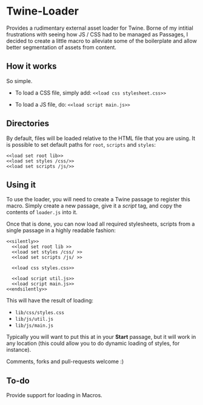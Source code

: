 Twine-Loader
============

Provides a rudimentary external asset loader for Twine. Borne of my intitial frustrations with seeing how JS / CSS
had to be managed as Passages, I decided to create a little macro to alleviate some of the boilerplate and allow better
segmentation of assets from content. 

How it works
------------
So simple. 
* To load a CSS file, simply add:
    `<<load css stylesheet.css>>`

* To load a JS file, do:
  `<<load script main.js>>`

Directories
-----------

By default, files will be loaded relative to the HTML file that you are using. It is possible to set default paths for `root`, `scripts` and `styles`: 

    <<load set root lib>>
    <<load set styles /css/>>
    <<load set scripts /js/>>

Using it
--------
To use the loader, you will need to create a Twine passage to register this macro. 
Simply create a new passage, give it a *script* tag, and copy the contents of `loader.js` into it.

Once that is done, you can now load all required stylesheets, scripts from a single passage in a highly readable fashion:
    
    <<silently>>
      <<load set root lib >>
      <<load set styles /css/ >>
      <<load set scripts /js/ >>
      
      <<load css styles.css>>
      
      <<load script util.js>>
      <<load script main.js>>
    <<endsilently>>
    
This will have the result of loading:
* `lib/css/styles.css`
* `lib/js/util.js`
* `lib/js/main.js`

Typically you will want to put this at in your **Start** passage, but it will work in any location (this could allow you to do dynamic loading of styles, for instance).


Comments, forks and pull-requests welcome :)

To-do
-----
Provide support for loading in Macros.
